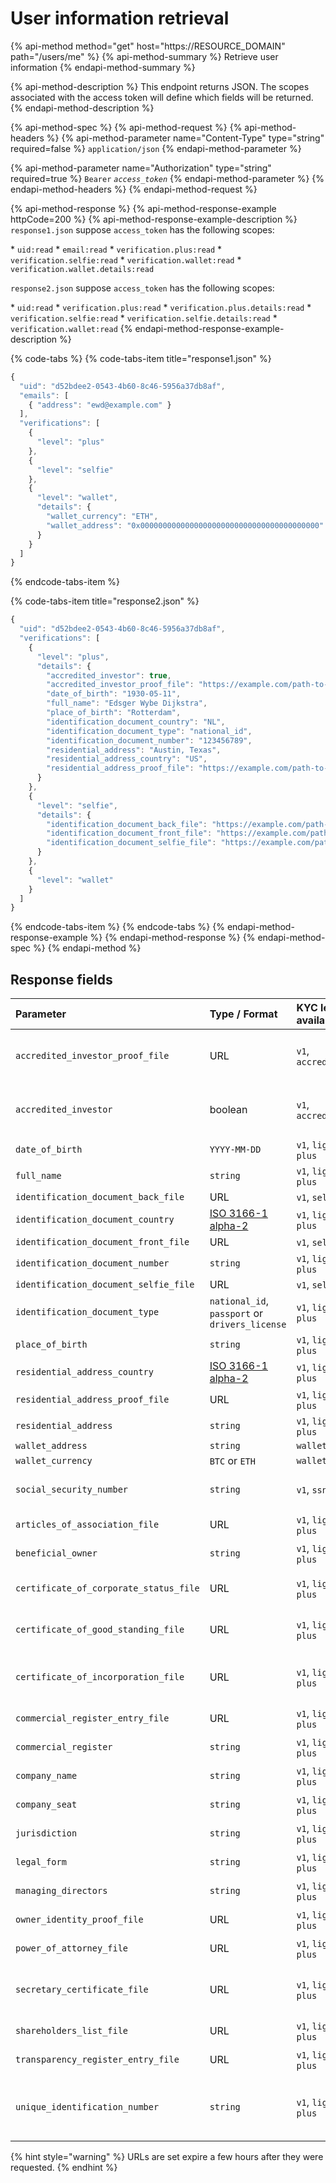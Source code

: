 # User information retrieval

{% api-method method="get" host="https://RESOURCE\_DOMAIN" path="/users/me" %}
{% api-method-summary %}
Retrieve user information
{% endapi-method-summary %}

{% api-method-description %}
This endpoint returns JSON. The scopes associated with the access token will define which fields will be returned.
{% endapi-method-description %}

{% api-method-spec %}
{% api-method-request %}
{% api-method-headers %}
{% api-method-parameter name="Content-Type" type="string" required=false %}
`application/json`
{% endapi-method-parameter %}

{% api-method-parameter name="Authorization" type="string" required=true %}
`Bearer` _`access_token`_
{% endapi-method-parameter %}
{% endapi-method-headers %}
{% endapi-method-request %}

{% api-method-response %}
{% api-method-response-example httpCode=200 %}
{% api-method-response-example-description %}
`response1.json` suppose `access_token` has the following scopes:

\* `uid:read`
\* `email:read`
\* `verification.plus:read`
\* `verification.selfie:read`
\* `verification.wallet:read`
\* `verification.wallet.details:read`

`response2.json` suppose `access_token` has the following scopes:

\* `uid:read`
\* `verification.plus:read`
\* `verification.plus.details:read`
\* `verification.selfie:read`
\* `verification.selfie.details:read`
\* `verification.wallet:read`
{% endapi-method-response-example-description %}

{% code-tabs %}
{% code-tabs-item title="response1.json" %}
```javascript
{
  "uid": "d52bdee2-0543-4b60-8c46-5956a37db8af",
  "emails": [
    { "address": "ewd@example.com" }
  ],
  "verifications": [
    {
      "level": "plus"
    },
    {
      "level": "selfie"
    },
    {
      "level": "wallet",
      "details": {
        "wallet_currency": "ETH",
        "wallet_address": "0x0000000000000000000000000000000000000000"
      }
    }
  ]
}
```
{% endcode-tabs-item %}

{% code-tabs-item title="response2.json" %}
```javascript
{
  "uid": "d52bdee2-0543-4b60-8c46-5956a37db8af",
  "verifications": [
    {
      "level": "plus",
      "details": {
        "accredited_investor": true,
        "accredited_investor_proof_file": "https://example.com/path-to-accreditation-file",
        "date_of_birth": "1930-05-11",
        "full_name": "Edsger Wybe Dijkstra",
        "place_of_birth": "Rotterdam",
        "identification_document_country": "NL",
        "identification_document_type": "national_id",
        "identification_document_number": "123456789",
        "residential_address": "Austin, Texas",
        "residential_address_country": "US",
        "residential_address_proof_file": "https://example.com/path-to-residence-file"
      }
    },
    {
      "level": "selfie",
      "details": {
        "identification_document_back_file": "https://example.com/path-to-back-file",
        "identification_document_front_file": "https://example.com/path-to-front-file",
        "identification_document_selfie_file": "https://example.com/path-to-selfie-file"
      }
    },
    {
      "level": "wallet"
    }
  ]
}

```
{% endcode-tabs-item %}
{% endcode-tabs %}
{% endapi-method-response-example %}
{% endapi-method-response %}
{% endapi-method-spec %}
{% endapi-method %}

## Response fields

| Parameter | Type / Format | KYC level availability | Restrictions |
| :--- | :--- | :--- | :--- |
| `accredited_investor_proof_file` | URL | `v1`, `accreditation` | USA & Canada residents only |
| `accredited_investor` | boolean | `v1`, `accreditation` | USA & Canada residents only |
| `date_of_birth` | `YYYY-MM-DD` | `v1`, `light`, `plus` |  |
| `full_name` | `string` | `v1`, `light`, `plus` |  |
| `identification_document_back_file` | URL | `v1`, `selfie` |  |
| `identification_document_country` | [ISO 3166-1 alpha-2](https://en.wikipedia.org/wiki/ISO_3166-1_alpha-2) | `v1`, `light`, `plus` |  |
| `identification_document_front_file` | URL | `v1`, `selfie` |  |
| `identification_document_number` | `string` | `v1`, `light`, `plus` |  |
| `identification_document_selfie_file` | URL | `v1`, `selfie` |  |
| `identification_document_type` | `national_id`, `passport` or `drivers_license` | `v1`, `light`, `plus` |  |
| `place_of_birth` | `string` | `v1`, `light`, `plus` |  |
| `residential_address_country` | [ISO 3166-1 alpha-2](https://en.wikipedia.org/wiki/ISO_3166-1_alpha-2) | `v1`, `light`, `plus` |  |
| `residential_address_proof_file` | URL | `v1`, `light`, `plus` |  |
| `residential_address` | `string` | `v1`, `light`, `plus` |  |
| `wallet_address` | `string` | `wallet` |  |
| `wallet_currency` | `BTC` or `ETH` | `wallet` |  |
| `social_security_number` | `string` | `v1`, `ssn` | USA residents only |
| `articles_of_association_file` | URL | `v1`, `light`, `plus` | Institutions only |
| `beneficial_owner` | `string` | `v1`, `light`, `plus` | Institutions only |
| `certificate_of_corporate_status_file` | URL | `v1`, `light`, `plus` | Canada institutions only |
| `certificate_of_good_standing_file` | URL | `v1`, `light`, `plus` | USA institutions only |
| `certificate_of_incorporation_file` | URL | `v1`, `light`, `plus` | USA & Canada institutions only |
| `commercial_register_entry_file` | URL | `v1`, `light`, `plus` | Institutions only |
| `commercial_register` | `string` | `v1`, `light`, `plus` | Institutions only |
| `company_name` | `string` | `v1`, `light`, `plus` | Institutions only |
| `company_seat` | `string` | `v1`, `light`, `plus` | Institutions only |
| `jurisdiction` | `string` | `v1`, `light`, `plus` | Institutions only |
| `legal_form` | `string` | `v1`, `light`, `plus` | Institutions only |
| `managing_directors` | `string` | `v1`, `light`, `plus` | Institutions only |
| `owner_identity_proof_file` | URL | `v1`, `light`, `plus` | Institutions only |
| `power_of_attorney_file` | URL | `v1`, `light`, `plus` | Institutions only |
| `secretary_certificate_file` | URL | `v1`, `light`, `plus` | USA & Canada institutions only |
| `shareholders_list_file` | URL | `v1`, `light`, `plus` | Institutions only |
| `transparency_register_entry_file` | URL | `v1`, `light`, `plus` | Institutions only |
| `unique_identification_number` | `string` | `v1`, `light`, `plus` | USA, Singapore & Hong-Kong institutions only |

{% hint style="warning" %}
URLs are set expire a few hours after they were requested.
{% endhint %}
